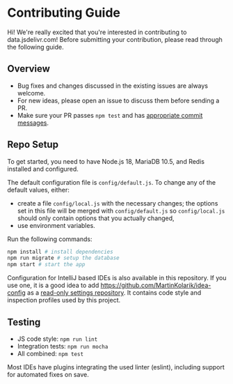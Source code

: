# Contributing Guide

Hi! We're really excited that you're interested in contributing to data.jsdelivr.com! Before submitting your contribution, please read through the following guide.

## Overview

-   Bug fixes and changes discussed in the existing issues are always welcome.
-   For new ideas, please open an issue to discuss them before sending a PR.
-   Make sure your PR passes `npm test` and has [appropriate commit messages](https://github.com/jsdelivr/data.jsdelivr.com/commits/master).

## Repo Setup

To get started, you need to have Node.js 18, MariaDB 10.5, and Redis installed and configured.

The default configuration file is `config/default.js`. To change any of the default values, either:
- create a file `config/local.js` with the necessary changes; the options set in this file will be merged with `config/default.js` so `config/local.js` should only contain options that you actually changed,
- use environment variables.

Run the following commands:

```bash
npm install # install dependencies
npm run migrate # setup the database
npm start # start the app
```

Configuration for IntelliJ based IDEs is also available in this repository. If you use one, it is a good idea to add https://github.com/MartinKolarik/idea-config as a [read-only settings repository](https://www.jetbrains.com/help/idea/sharing-your-ide-settings.html#share-more-settings-through-read-only-repo). It contains code style and inspection profiles used by this project.

## Testing

-   JS code style: `npm run lint`
-   Integration tests: `npm run mocha`
-   All combined: `npm test`

Most IDEs have plugins integrating the used linter (eslint), including support for automated fixes on save.
